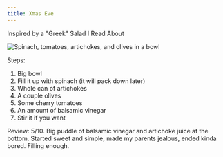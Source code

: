 ```yaml
---
title: Xmas Eve
---
```

Inspired by a "Greek" Salad I Read About

![Spinach, tomatoes, artichokes, and olives in a bowl](image.png)

Steps:
1. Big bowl
2. Fill it up with spinach (it will pack down later)
3. Whole can of artichokes
4. A couple olives
5. Some cherry tomatoes
6. An amount of balsamic vinegar
7. Stir it if you want

Review:
5/10.
Big puddle of balsamic vinegar and artichoke juice at the bottom. Started sweet and simple, made my parents jealous, ended kinda bored. Filling enough.